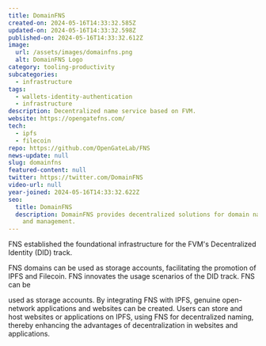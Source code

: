 ```yaml
---
title: DomainFNS
created-on: 2024-05-16T14:33:32.585Z
updated-on: 2024-05-16T14:33:32.598Z
published-on: 2024-05-16T14:33:32.612Z
image:
  url: /assets/images/domainfns.png
  alt: DomainFNS Logo
category: tooling-productivity
subcategories:
  - infrastructure
tags:
  - wallets-identity-authentication
  - infrastructure
description: Decentralized name service based on FVM.
website: https://opengatefns.com/
tech:
  - ipfs
  - filecoin
repo: https://github.com/OpenGateLab/FNS
news-update: null
slug: domainfns
featured-content: null
twitter: https://twitter.com/DomainFNS
video-url: null
year-joined: 2024-05-16T14:33:32.622Z
seo:
  title: DomainFNS
  description: DomainFNS provides decentralized solutions for domain name services
    and management.
---
```


FNS established the foundational infrastructure for the FVM's Decentralized Identity (DID) track.

FNS domains can be used as storage accounts, facilitating the promotion of IPFS and Filecoin. FNS innovates the usage scenarios of the DID track. FNS can be

used as storage accounts. By integrating FNS with IPFS, genuine open-network applications and websites can be created. Users can store and host websites or applications on IPFS, using FNS for decentralized naming, thereby enhancing the advantages of decentralization in websites and applications.
